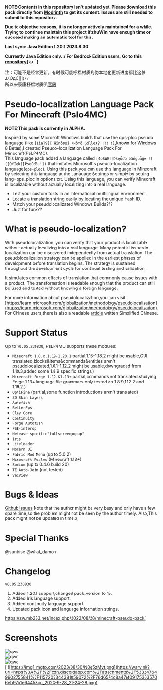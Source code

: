 
**NOTE:Contents in this repository isn't updated yet. Please download this pack directly from [Modrinth](https://modrinth.com/resourcepack/pslp4mc/version/230830) to get its content. Issues are still needed to submit to this repository.**

**Due to objective reasons, it is no longer actively maintained for a while. Trying to continue maintain this project if zhuWin have enough time or succeed making an automatic tool for this.**

**Last sync: Java Edition 1.20.1 2023.8.30**

**Currently Java Edition only.:/ For Bedrock Edition users, Go to [this repository](https://github.com/SomethingWasWrong-David/MinecraftBE-Pseudo-LanguagePack/)(⁠*⁠´⁠ω⁠｀⁠*⁠)**

注：可能不是经常更新，有时候可能杼榅材质的伪本地化更新进度都比这快Σ(ŎдŎ|||)ﾉﾉ<br>所以来康康杼榅材质叭[官网](https://zwpurepvp.mysxl.cn)

# Pseudo-localization Language Pack For Minecraft (Pslo4MC)

**NOTE:This pack is currently in ALPHA.**


Inspired by some Microsoft Windows builds that use the qps-ploc pseudo language (like `[1iaT9][ Ẅĭпðøωś Þнôтŏ Ģάŀļєяÿ !!! !]`,known for Windows 8 Betas),I created Pseudo-localization Language Pack For Minecraft(PsLP4MC).<br>
This language pack added a language called `[4oSWE][Þŝęǘďö Ŀấňḡūǡǧe !]([QfIqk][₽șeǔđŏ !])` that imitates Microsoft's pseudo-localization language(`qps-ploc`).
Using this pack,you can use this language in Minecraft by selecting this language at the Lanauage Settings or simply by setting lang=qps_ploc in options.txt.
Using this language, you can verify Minecraft is localizable without actually localizing into a real language.
<br>
* Test your custom fonts in an international multilingual environment.
* Locate a translation string easily by locating the unique Hash ID.
* Match your pseudolocalizated Windows Builds???
* Just for fun???

# What is pseudo-localization?

With pseudolocalization, you can verify that your product is localizable without actually localizing into a real language. Many potential issues in localization can be discovered independently from actual translation. The pseudolocalization strategy can be applied in the earliest phases of development before translation begins. The strategy is sustained throughout the development cycle for continual testing and validation.

It simulates common effects of translation that commonly cause issues with a product. The transformation is readable enough that the product can still be used and tested without knowing a foreign language.

For more information about pseudolocalization,you can visit [https://learn.microsoft.com/globalization/methodology/pseudolocalization](https://learn.microsoft.com/globalization/methodology/pseudolocalization).
For Chinese users,there is also a readable [article]([https://www.bilibili.com/read/cv18226873) written Simplified Chinese.

# Support Status
Up to `v0.05.230830`, PsLP4MC supports these modules:


* `Minecraft 1.8.x,1.19-1.20.1`(partial,1.13-1.18.2 might be usable,GUI translated,blocks&items&commands&entities aren't pseudolocalizated,1.6.1-1.12.2 might be usable,downgraded from 1.19.3,added some 1.8.9 specific strings.)
* `Minecraft Forge 1.12-&1.13+`(partial,commands not translated.studying Forge 1.13+ language file grammars.only tested on 1.8.9,1.12.2 and 1.19.2.)
* `OptiFine` (partial,some function introductions aren't translated)
* `3D Skin Layers`
* `Autofish`
* `BetterFps`
* `Clay Core`
* `Continuity`
* `Forge Autofish`
* `FSB-interop`
* `Netease specific"fullscreenpopup"`
* `Iris`
* `Liteloader`
* `Modern UI`
* `Fabric Mod Menu` (up to 5.0.2)
* `Minecraft Realms` (Minecraft 1.13+)
* `Sodium` (up to 0.4.6 build 20)
* `TE Auto-Join` (not tested)
* `VexView`




# Bugs & Ideas
[Github Issues](https://github.com/zhuWin/Minecraft-Pseudo-localization-Language-Pack/issues)
Note that the author might be very busy and only have a few spare time,so the problem might not be seen by the author timely.
Also,This pack might not be updated in time.:(

# Special Thanks

@suntrise
@what_damon

# Changelog

`v0.05.230830`
1. Added 1.20.1 support,changed pack_version to 15.
2. Added Iris language support. 
3. Added continuity language support. 
4. Updated pack icon and language information strings.

https://zw.mb233.net/index.php/2022/08/28/minecraft-pseudo-pack/

# Screenshots

![qwq](https://zw.mb233.net/wp-content/uploads/2022/08/23aaf18ca1d1a780.jpg)
<br>
![qwq](http://zw.mb233.net/wp-content/uploads/2023/01/2022-12-19_07.43.10.png)
<br>
![qwq](http://zw.mb233.net/wp-content/uploads/2023/01/2022-12-25_11.10.32.png)
<br>[
![https://img1.imgtp.com/2023/08/30/N0g5zMyt.png](https://wsrv.nl/?url=https%3A%2F%2Fcdn.discordapp.com%2Fattachments%2F533247649902755841%2F1157205344381059072%2F76d6574c8a47ef091753635706eb97b1e64458cc_2023-9-28_21-24-28.png)
<br>
